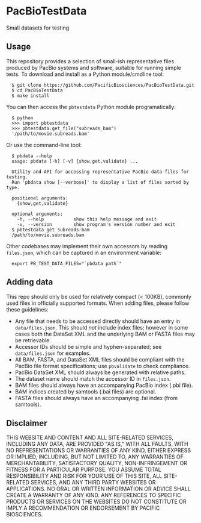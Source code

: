 # PacBioTestData
Small datasets for testing

Usage
-----

This repository provides a selection of small-ish representative files
produced by PacBio systems and software, suitable for running simple tests.
To download and install as a Python module/cmdline tool:

```
  $ git clone https://github.com/PacificBiosciences/PacBioTestData.git
  $ cd PacBioTestData
  $ make install
```

You can then access the `pbtestdata` Python module programatically:

```
  $ python
  >>> import pbtestdata
  >>> pbtestdata.get_file("subreads_bam")
  '/path/to/movie.subreads.bam'
```

Or use the command-line tool:

```
  $ pbdata --help
  usage: pbdata [-h] [-v] {show,get,validate} ...

  Utility and API for accessing representative PacBio data files for testing.
  Run 'pbdata show [--verbose]' to display a list of files sorted by type.

  positional arguments:
    {show,get,validate}

  optional arguments:
    -h, --help           show this help message and exit
    -v, --version        show program's version number and exit
  $ pbtestdata get subreads-bam
  /path/to/movie.subreads.bam
```

Other codebases may implement their own accessors by reading `files.json`,
which can be captured in an environment variable:

```
  export PB_TEST_DATA_FILES="`pbdata path`"
```

Adding data
-----------

This repo should only be used for relatively compact (< 100KB), commonly used
files in officially supported formats.  When adding files, please follow these
guidelines:

  - Any file that needs to be accessed directly should have an entry in
    `data/files.json`.  This should *not* include index files; however in some
    cases both the DataSet XML and the underlying BAM or FASTA files may be
    retrievable.
  - Accessor IDs should be simple and hyphen-separated; see `data/files.json`
    for examples.
  - All BAM, FASTA, and DataSet XML files should be compliant with the PacBio
    file format specifications; use `pbvalidate` to check compliance.
  - PacBio DataSet XML should always be generated with relative paths.
  - The dataset name should match the accessor ID in `files.json`.
  - BAM files should always have an accompanying PacBio index (.pbi file).
  - BAM indices created by samtools (.bai files) are optional.
  - FASTA files should always have an accompanying .fai index (from samtools).


Disclaimer
----------

THIS WEBSITE AND CONTENT AND ALL SITE-RELATED SERVICES, INCLUDING ANY DATA, ARE
PROVIDED "AS IS," WITH ALL FAULTS, WITH NO REPRESENTATIONS OR WARRANTIES OF ANY
KIND, EITHER EXPRESS OR IMPLIED, INCLUDING, BUT NOT LIMITED TO, ANY WARRANTIES
OF MERCHANTABILITY, SATISFACTORY QUALITY, NON-INFRINGEMENT OR FITNESS FOR A
PARTICULAR PURPOSE. YOU ASSUME TOTAL RESPONSIBILITY AND RISK FOR YOUR USE OF
THIS SITE, ALL SITE-RELATED SERVICES, AND ANY THIRD PARTY WEBSITES OR
APPLICATIONS. NO ORAL OR WRITTEN INFORMATION OR ADVICE SHALL CREATE A WARRANTY
OF ANY KIND. ANY REFERENCES TO SPECIFIC PRODUCTS OR SERVICES ON THE WEBSITES DO
NOT CONSTITUTE OR IMPLY A RECOMMENDATION OR ENDORSEMENT BY PACIFIC BIOSCIENCES.

